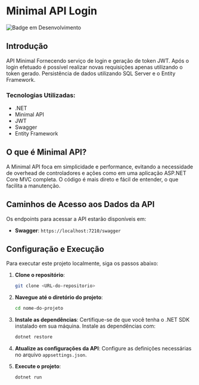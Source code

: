 # Minimal API Login
![Badge em Desenvolvimento](https://img.shields.io/static/v1?label=STATUS&message=FINALIZADO&color=GREEN&style=for-the-badge)

## Introdução
API Minimal Fornecendo serviço de login e geração de token JWT. Após o login efetuado é possível realizar novas requisições apenas utilizando o token gerado.
Persistência de dados utilizando SQL Server e o Entity Framework.

### Tecnologias Utilizadas:
* .NET
* Minimal API
* JWT
* Swagger
* Entity Framework

## O que é Minimal API?
A Minimal API foca em simplicidade e performance, evitando a necessidade de overhead de controladores e ações como em uma aplicação ASP.NET Core MVC completa.
O código é mais direto e fácil de entender, o que facilita a manutenção.

## Caminhos de Acesso aos Dados da API
Os endpoints para acessar a API estarão disponíveis em:

- **Swagger**: `https://localhost:7210/swagger`</br>

## Configuração e Execução
Para executar este projeto localmente, siga os passos abaixo:

1. **Clone o repositório**:
   ```bash
   git clone <URL-do-repositorio>
   ```

2. **Navegue até o diretório do projeto**:
   ```bash
   cd nome-do-projeto
   ```

3. **Instale as dependências**:
   Certifique-se de que você tenha o .NET SDK instalado em sua máquina. Instale as dependências com:
   ```bash
   dotnet restore
   ```

4. **Atualize as configurações da API**:
   Configure as definições necessárias no arquivo `appsettings.json`.

5. **Execute o projeto**:
   ```bash
   dotnet run
   ```